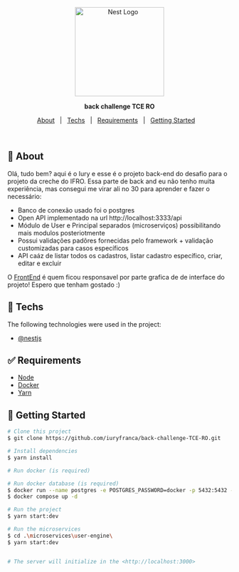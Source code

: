 <p align="center">
  <a href="http://nestjs.com/" target="blank"><img src="https://nestjs.com/img/logo-small.svg" width="200" alt="Nest Logo" /></a>
</p>

<p align="center">
  <strong>back challenge TCE RO</strong>
</p>

<p align="center">
  <a href="#dart-about">About</a> &#xa0; | &#xa0; 
  <a href="#rocket-techs">Techs</a> &#xa0; | &#xa0;
  <a href="#white_check_mark-requirements">Requirements</a> &#xa0; | &#xa0;
  <a href="#checkered_flag-getting-started">Getting Started</a> &#xa0; &#xa0;
</p>

<br>

## :dart: About

Olá, tudo bem? aqui é o Iury e esse é o projeto back-end do desafio para o projeto da creche do IFRO. Essa parte de back and eu não tenho muita experiência, mas consegui me virar ali no 30 para aprender e fazer o necessário: 

- Banco de conexão usado foi o postgres
- Open API implementado na url http://localhost:3333/api
- Módulo de User e Principal separados (microserviços) possibilitando mais modulos posteriotmente
- Possui validações padõres fornecidas pelo framework + validação customizadas para casos específicos
- API caáz de listar todos os cadastros, listar cadastro específico, criar, editar e excluir

O [FrontEnd](https://github.com/iuryfranca/front-challenge-TCE-RO/) é quem ficou responsavel por parte grafica de de interface do projeto! Espero que tenham gostado :)

   
    
## :rocket: Techs

The following technologies were used in the project:

- [@nestjs](https://nestjs.com/)


## :white_check_mark: Requirements

- [Node](https://nodejs.org/en/)
- [Docker](https://www.docker.com/products/docker-desktop/)
- [Yarn](https://yarnpkg.com/lang/en/)

## :checkered_flag: Getting Started

```bash
# Clone this project
$ git clone https://github.com/iuryfranca/back-challenge-TCE-RO.git

# Install dependencies
$ yarn install

# Run docker (is required)

# Run docker database (is required)
$ docker run --name postgres -e POSTGRES_PASSWORD=docker -p 5432:5432 -d postgres
$ docker compose up -d

# Run the project
$ yarn start:dev

# Run the microservices
$ cd .\microservices\user-engine\
$ yarn start:dev


# The server will initialize in the <http://localhost:3000>
```
